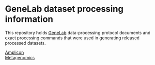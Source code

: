 # GeneLab dataset processing information
This repository holds [GeneLab](https://genelab-data.ndc.nasa.gov/genelab/projects) data-processing protocol documents and exact processing commands that were used in generating released processed datasets.

[Amplicon](https://github.com/AstrobioMike/mock-temp/tree/master/amplicon)  
[Metagenomics](https://github.com/AstrobioMike/mock-temp/tree/master/metagenomics)
